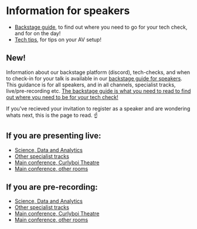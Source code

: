 ---
---

# Information for speakers

* [Backstage guide](/speakers/backstage/), to find out where you need to go for your tech check, and for on the day!
* [Tech tips](/speakers/tips/), for tips on your AV setup!

## New!
Information about our backstage platform (discord), tech-checks, and when to check-in for your talk is available in our [backstage guide for speakers](/backstage). This guidance is for all speakers, and in all channels, specialist tracks, live/pre-recording etc. [The backstage guide is what you need to read to find out where you need to be for your tech check!](/backstage)

If you've recieved your invitation to register as a speaker and are wondering whats next, this is the page to read. ☝️

## If you are presenting live:

- [Science, Data and Analytics](/speakers/specialist/curlyboi/live/)
- [Other specialist tracks](/speakers/specialist/other/live/)
- [Main conference, Curlyboi Theatre](/speakers/main/curlyboi/live/)
- [Main conference, other rooms](/speakers/main/other/live/)

## If you are pre-recording:

- [Science, Data and Analytics](/speakers/specialist/curlyboi/pre-record/)
- [Other specialist tracks](/speakers/specialist/other/pre-record/)
- [Main conference, Curlyboi Theatre](/speakers/main/curlyboi/pre-record/)
- [Main conference, other rooms](/speakers/main/other/pre-record/)
